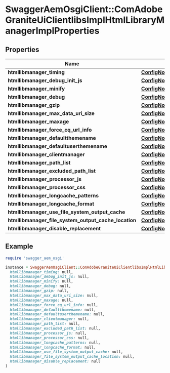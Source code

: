 # SwaggerAemOsgiClient::ComAdobeGraniteUiClientlibsImplHtmlLibraryManagerImplProperties

## Properties

| Name | Type | Description | Notes |
| ---- | ---- | ----------- | ----- |
| **htmllibmanager_timing** | [**ConfigNodePropertyBoolean**](ConfigNodePropertyBoolean.md) |  | [optional] |
| **htmllibmanager_debug_init_js** | [**ConfigNodePropertyString**](ConfigNodePropertyString.md) |  | [optional] |
| **htmllibmanager_minify** | [**ConfigNodePropertyBoolean**](ConfigNodePropertyBoolean.md) |  | [optional] |
| **htmllibmanager_debug** | [**ConfigNodePropertyBoolean**](ConfigNodePropertyBoolean.md) |  | [optional] |
| **htmllibmanager_gzip** | [**ConfigNodePropertyBoolean**](ConfigNodePropertyBoolean.md) |  | [optional] |
| **htmllibmanager_max_data_uri_size** | [**ConfigNodePropertyInteger**](ConfigNodePropertyInteger.md) |  | [optional] |
| **htmllibmanager_maxage** | [**ConfigNodePropertyInteger**](ConfigNodePropertyInteger.md) |  | [optional] |
| **htmllibmanager_force_cq_url_info** | [**ConfigNodePropertyBoolean**](ConfigNodePropertyBoolean.md) |  | [optional] |
| **htmllibmanager_defaultthemename** | [**ConfigNodePropertyString**](ConfigNodePropertyString.md) |  | [optional] |
| **htmllibmanager_defaultuserthemename** | [**ConfigNodePropertyString**](ConfigNodePropertyString.md) |  | [optional] |
| **htmllibmanager_clientmanager** | [**ConfigNodePropertyString**](ConfigNodePropertyString.md) |  | [optional] |
| **htmllibmanager_path_list** | [**ConfigNodePropertyArray**](ConfigNodePropertyArray.md) |  | [optional] |
| **htmllibmanager_excluded_path_list** | [**ConfigNodePropertyArray**](ConfigNodePropertyArray.md) |  | [optional] |
| **htmllibmanager_processor_js** | [**ConfigNodePropertyArray**](ConfigNodePropertyArray.md) |  | [optional] |
| **htmllibmanager_processor_css** | [**ConfigNodePropertyArray**](ConfigNodePropertyArray.md) |  | [optional] |
| **htmllibmanager_longcache_patterns** | [**ConfigNodePropertyArray**](ConfigNodePropertyArray.md) |  | [optional] |
| **htmllibmanager_longcache_format** | [**ConfigNodePropertyString**](ConfigNodePropertyString.md) |  | [optional] |
| **htmllibmanager_use_file_system_output_cache** | [**ConfigNodePropertyBoolean**](ConfigNodePropertyBoolean.md) |  | [optional] |
| **htmllibmanager_file_system_output_cache_location** | [**ConfigNodePropertyString**](ConfigNodePropertyString.md) |  | [optional] |
| **htmllibmanager_disable_replacement** | [**ConfigNodePropertyArray**](ConfigNodePropertyArray.md) |  | [optional] |

## Example

```ruby
require 'swagger_aem_osgi'

instance = SwaggerAemOsgiClient::ComAdobeGraniteUiClientlibsImplHtmlLibraryManagerImplProperties.new(
  htmllibmanager_timing: null,
  htmllibmanager_debug_init_js: null,
  htmllibmanager_minify: null,
  htmllibmanager_debug: null,
  htmllibmanager_gzip: null,
  htmllibmanager_max_data_uri_size: null,
  htmllibmanager_maxage: null,
  htmllibmanager_force_cq_url_info: null,
  htmllibmanager_defaultthemename: null,
  htmllibmanager_defaultuserthemename: null,
  htmllibmanager_clientmanager: null,
  htmllibmanager_path_list: null,
  htmllibmanager_excluded_path_list: null,
  htmllibmanager_processor_js: null,
  htmllibmanager_processor_css: null,
  htmllibmanager_longcache_patterns: null,
  htmllibmanager_longcache_format: null,
  htmllibmanager_use_file_system_output_cache: null,
  htmllibmanager_file_system_output_cache_location: null,
  htmllibmanager_disable_replacement: null
)
```

